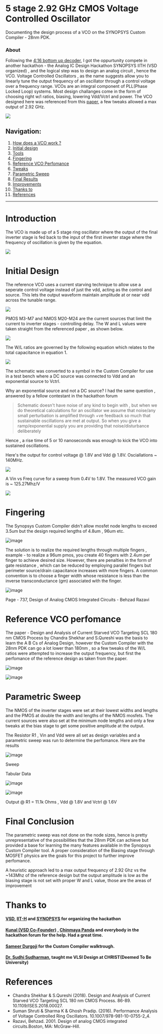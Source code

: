 # 5 stage 2.92 GHz CMOS Voltage Controlled Oscillator
Documenting the design process of a VCO on the SYNOPSYS Custom Compiler - 28nm PDK.

### About
Following the [4:16 bottom up decoder](https://github.com/virginrobotics/bottomupdecoder_esim_ngspice), I got the oppurtunity compete in another hackathon - the Analog IC Design Hackathon SYNOPSYS IITH (VSD organized) , and the logical step was to design an analog circuit , hence the VCO. 
Voltage Controlled Oscillators , as the name suggests allow you to linearly tune the output frequency of an oscillator through a control voltage over a frequency range. VCOs are an integral component of PLL(Phase Locked Loop) systems. Most design challanges come in the form of choosing right w/l ratios, biasing, lowering Vdd/Vctrl and power. The VCO designed here was referenced from this [paper](https://www.researchgate.net/publication/333347988_Design_and_Analysis_of_Current_Starved_VCO_Targeting_SCL_180_nm_CMOS_Process), a few tweaks allowed a max output of 2.92 GHz.    

![](images/vcolinear.png)

<h2> Navigation: </h2>

1. [How does a VCO work ?](https://github.com/virginrobotics/bottomupdecoder_esim_ngspice#-a-416-decoder-)
2. [Initial design](https://github.com/virginrobotics/bottomupdecoder_esim_ngspice#not-gate-submodule)
3. [Tools ](https://github.com/virginrobotics/bottomupdecoder_esim_ngspice#and-gate-submodule)
4. [Fingering](https://github.com/virginrobotics/bottomupdecoder_esim_ngspice#24-decoder-submodule)
5. [Reference VCO Perfomance](https://github.com/virginrobotics/bottomupdecoder_esim_ngspice#realizing-the-416-decoder-using-24-submodules)
6. [Tweaks](https://github.com/virginrobotics/bottomupdecoder_esim_ngspice#important-mistakes)
7. [Parametric Sweep](https://github.com/virginrobotics/bottomupdecoder_esim_ngspice#recreate-simulation-output)
8. [Final Results](https://github.com/virginrobotics/bottomupdecoder_esim_ngspice#eda-tools-used)
9. [Improvements](https://github.com/virginrobotics/bottomupdecoder_esim_ngspice#things-to-improve)
10. [Thanks to](https://github.com/virginrobotics/bottomupdecoder_esim_ngspice#thanks-to)
11. [References](https://github.com/virginrobotics/bottomupdecoder_esim_ngspice/blob/main/README.md#references)

<hr></hr>

# Introduction

The VCO is made up of a 5 stage ring oscillator where the output of the final inverter stage is fed back to the input of the first inverter stage where the frequency of oscillation is given by the equation. 

![](https://latex.codecogs.com/png.image?\dpi{110}%20f_{osc}%20=%20\frac{I_{D}}{N.C_{tot}.V_{DD}})



# Initial Design

The reference VCO uses a current starving technique to allow use a seperate control voltage instead of just the vdd, acting as the control and source. This lets the output waveform maintain amplitude at or near vdd across the tunable range.

![](images/vcodesign.png)

PMOS M3-M7 and NMOS M20-M24 are the current sources that limit the current to inverter stages - controlling delay. The W and L values were taken straight from the referenced paper , as shown below. 

![](images/wlratio.png)

The W/L ratios are governed by the following equation which relates to the total capacitance in equation 1.

![](https://latex.codecogs.com/png.image?\dpi{110}%20C_{tot}=\frac{5}{2}%20C%27{ox}(W{p}L_{p}+W_{n}L_{n}))

The schematic was converted to a symbol in the Custom Compiler for use in a test bench where a DC source was connected to Vdd and an exponential source to Vctrl. 

Why an exponential source and not a DC source? I had the same question , answered by a fellow contestant in the hackathon forum 

>Schematic doesn't have noise of any kind to begin with , but when we do theoretical calculations for an oscillator we assume that noise/any small perturbation is amplified through +ve feedback so much that sustainable oscillations are met at output. So when you give a ramp/exponential supply you are providing that noise/disturbance deliberately

Hence , a rise time of 5 or 10 nanoseconds was enough to kick the VCO into sustained oscillations. 

Here's the output for control voltage @ 1.8V and Vdd @ 1.8V. Osciallations ~ 140MHz.

![](images/freqamplitudevco.png)

A Vin vs Freq curve for a sweep from 0.4V to 1.8V. The measured VCO gain is ~ 125.27Mhz/V

![](images/vcolinear.png)

# Fingering

The Synopsys Custom Compiler didn't allow mosfet node lengths to exceed 3.5um but the design required lengths of 4.8um , 96um etc.

![image](https://user-images.githubusercontent.com/58078131/156202615-750fa222-bd16-4c8c-a23f-765e92403bb6.png)

The solution is to realize the required lengths through multiple fingers , example - to realize a 96um pmos, you create 40 fingers with 2.4um per finger to achieve desired size. 
However, there are penalties in the form of gate resistance , which can be reduced by employing parallel fingers but perimeter source/drain capacitance increases with more fingers. A common convention is to choose a finger width whose resistance is less than the inverse transconductance (gm) associated with the finger. 

![image](https://user-images.githubusercontent.com/58078131/156204059-c37d1023-fda7-49b0-9f44-494a2a7d6a55.png)

Page - 737, Design of Analog CMOS Integrated Circuits - Behzad Razavi

# Reference VCO perfomance

The paper - Design and Analysis of Current Starved VCO Targeting SCL 180 nm CMOS Process by Chandra Shekhar and S.Qureshi was the basis to learn the A B Cs of Analog Design, however the Custom Compiler with the 28nm PDK can go a lot lower than 180nm , so a few tweaks of the W/L ratios were attempted to increase the output frequency, but first the perfomance of the reference design as taken from the paper.

![image](https://user-images.githubusercontent.com/58078131/156208664-40c27a8c-4bbd-4b88-9f2f-999b2b312da8.png)

![image](https://user-images.githubusercontent.com/58078131/156208730-3a92f6db-46ec-42f8-9c47-cee4625ba88a.png)

# Parametric Sweep
The NMOS of the inverter stages were set at their lowest widths and lengths and the PMOS at double the width and lengths of the NMOS mosfets. The current sources were also set at the minimum node lengths and only a few tweaks at the bias stage to get some positive amplitude at the output. 

The Resistor R1 , Vin and Vdd were all set as design variables and a parametric sweep was run to determine the perfomance. Here are the results

![image](https://user-images.githubusercontent.com/58078131/156212093-d87d76b6-7367-4826-a659-1aa4811c97dd.png)

Sweep

Tabular Data

![image](https://user-images.githubusercontent.com/58078131/156212247-0a18408a-e39d-4c44-b21e-1a962926fc25.png)

![image](https://user-images.githubusercontent.com/58078131/156211432-a1c447bc-25f9-44dd-96d2-1641f5d85e77.png)

Output @ R1 = 11.1k Ohms , Vdd @ 1.8V and Vctrl @ 1.6V

# Final Conclusion

The parametric sweep was not done on the node sizes, hence is pretty unrepresentative of the possibilities that the 28nm PDK can achieve but provided a base for learning the many features available in the Synopsys Custom Compiler tool. A proper consideration of the Biasing stage through MOSFET physics are the goals for this project to further improve perfomance. 

A heuristic approach led to a max output frequency of 2.92 Ghz vs the ~143Mhz of the reference design but the output amplitude is low as the biasing stage is not set with proper W and L value, those are the areas of improvement

# Thanks to

#### [VSD](https://www.vlsisystemdesign.com/basic_courses/), [IIT-H](https://www.iith.ac.in/events/2022/02/15/Cloud-Based-Analog-IC-Design-Hackathon/) and [SYNOPSYS](https://www.synopsys.com/) for organizing the hackathon
#### [Kunal (VSD Co-Founder)](https://github.com/kunalg123) , [Chinmaya Panda](chinmaya.panda@ee.iith.ac.in) and everybody in the hackathon forum for the help. Had a great time.
#### [Sameer Durgoji](https://github.com/SameerSDurgoji) for the Custom Compiler walktrough.
#### [Dr. Sudhi Sudharman](https://www.linkedin.com/in/dr-sudhi-sudharman-50507b66/), taught me VLSI Design at CHRIST(Deemed To Be University)

# References 

- Chandra Shekhar & S.Qureshi (2018). Design and Analysis of Current Starved VCO Targeting SCL 180 nm CMOS Process. 86-89. 10.1109/ISES.2018.00027. 
- Suman Shruti & Sharma K & Ghosh Pradip. (2016). Performance Analysis of Voltage Controlled Ring Oscillators. 10.1007/978-981-10-0755-2_4. 
- Razavi, Behzad. 2001. Design of analog CMOS integrated circuits.Boston, MA: McGraw-Hill.






